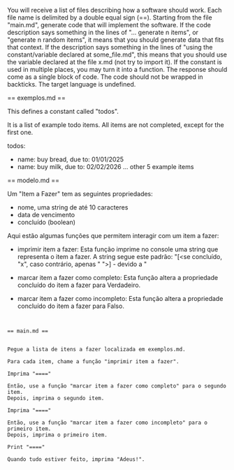 
You will receive a list of files describing how a software should work.
Each file name is delimited by a double equal sign (==).
Starting from the file "main.md", generate code that will implement the software.
If the code description says something in the lines of "... generate n items", or "generate n random items",
 it means that you should generate data that fits that context.
If the description says something in the lines of "using the constant/variable declared at some_file.md",
this means that you should use the variable declared at the file x.md (not try to import it).
If the constant is used in multiple places, you may turn it into a function.
The response should come as a single block of code.
The code should not be wrapped in backticks.
The target language is undefined.


== exemplos.md ==

This defines a constant called "todos".

It is a list of example todo items.
All items are not completed, except for the first one.

todos:
 - name: buy bread, due to: 01/01/2025
 - name: buy milk, due to: 02/02/2026
 ... other 5 example items

== modelo.md ==

Um "Item a Fazer" tem as seguintes propriedades:

- nome, uma string de até 10 caracteres
- data de vencimento
- concluído (boolean)

Aqui estão algumas funções que permitem interagir com um item a fazer:

- imprimir item a fazer:
  Esta função imprime no console uma string que representa o item a fazer.
  A string segue este padrão:
  "[<se concluído, "x", caso contrário, apenas " ">] <nome> - devido a <data de vencimento>"

- marcar item a fazer como completo:
  Esta função altera a propriedade concluído do item a fazer para Verdadeiro.

- marcar item a fazer como incompleto:
  Esta função altera a propriedade concluído do item a fazer para Falso.
```


== main.md ==


Pegue a lista de itens a fazer localizada em exemplos.md.

Para cada item, chame a função "imprimir item a fazer".

Imprima "===="

Então, use a função "marcar item a fazer como completo" para o segundo item.
Depois, imprima o segundo item.

Imprima "===="

Então, use a função "marcar item a fazer como incompleto" para o primeiro item.
Depois, imprima o primeiro item.

Print "===="

Quando tudo estiver feito, imprima "Adeus!".

